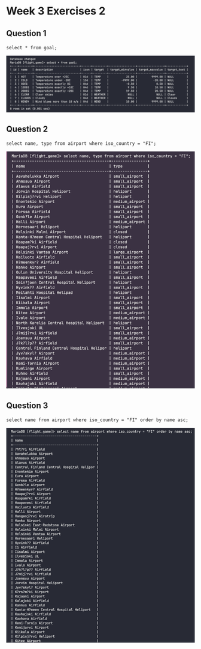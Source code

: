# Week 3 Exercises 2

## Question 1
```mysql
select * from goal;
```
![Ex2Q1.png](pictures/Ex2Q1.png)

## Question 2
```mysql
select name, type from airport where iso_country = "FI";
```
![Ex2Q2.png](pictures/Ex2Q2.png)

## Question 3
```mysql
select name from airport where iso_country = "FI" order by name asc;
```
![Ex2Q3.png](pictures/Ex2Q3.png)
